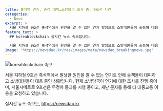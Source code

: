```yaml
---
title: 흑석역 연기, 승객 대피…소방당국 조사 중, 9호선 사건
categories:
  - News
excerpt: >
  서울 지하철 9호선 흑석역에서 원인을 알 수 없는 연기 발생으로 소방대원들이 출동해 대응 중. 승객들 대피, 열차 무정차 조치 중. 소방당국 조사 중. 9호선은 상하선 무정차로 통과 중, 재난 문자 발송하여 대중교통 이용 요청. (출처: 뉴스1)
feature_text: >
  ## koreablockchain 실시간 뉴스 속보입니다.

  서울 지하철 9호선 흑석역에서 원인을 알 수 없는 연기 발생으로 소방대원들이 출동해 대응 중. 승객들 대피, 열차 무정차 조치 중. 소방당국 조사 중. 9호선은 상하선 무정차로 통과 중, 재난 문자 발송하여 대중교통 이용 요청. (출처: 뉴스1)
image: 'https://newsdao.kr/res/images/meta/newsdao_breakingnews.jpg'
---
```


<p><img src="https://newsdao.kr/res/images/meta/newsdao_breakingnews.jpg" alt="koreablockchain 속보" /></p>

<p data-ke-size="size16">서울 지하철 9호선 흑석역에서 발생한 원인을 알 수 없는 연기로 인해 승객들이 대피하고 소방대원들이 대응 중인 상황입니다. 현재 소방당국이 연기에 대한 조사를 진행 중이며, 서울시메트로 9호선은 무정차 통과를 시행 중이고, 재난 문자를 통해 타 대중교통 이용을 요청하고 있습니다.</p>
실시간 뉴스 속보는, <a href="https://newsdao.kr" rel="dofollow">https://newsdao.kr</a>


